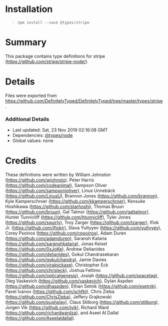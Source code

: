 # Installation
> `npm install --save @types/stripe`

# Summary
This package contains type definitions for stripe (https://github.com/stripe/stripe-node/).

# Details
Files were exported from https://github.com/DefinitelyTyped/DefinitelyTyped/tree/master/types/stripe.

### Additional Details
 * Last updated: Sat, 23 Nov 2019 02:16:08 GMT
 * Dependencies: [@types/node](https://npmjs.com/package/@types/node)
 * Global values: none

# Credits
These definitions were written by William Johnston (https://github.com/wjohnsto), Peter Harris (https://github.com/codeanimal), Sampson Oliver (https://github.com/sampsonjoliver), Linus Unnebäck (https://github.com/LinusU), Brannon Jones (https://github.com/brannon), Kyle Kamperschroer (https://github.com/kkamperschroer), Kensuke Hoshikawa (https://github.com/starhoshi), Thomas Bruun (https://github.com/bruun), Gal Talmor (https://github.com/galtalmor), Hunter Tunnicliff (https://github.com/htunnicliff), Tyler Jones (https://github.com/squirly), Troy Zarger (https://github.com/tzarger), Ifiok Jr. (https://github.com/ifiokjr), Slava Yultyyev (https://github.com/yultyyev), Corey Psoinos (https://github.com/cpsoinos), Adam Duren (https://github.com/adamduren), Saransh Kataria (https://github.com/saranshkataria), Jonas Keisel (https://github.com/0xJoKe), Andrew Delianides (https://github.com/delianides), Gokul Chandrasekaran (https://github.com/gokulchandra), Jamie Davies (https://github.com/viralpickaxe), Christopher Eck (https://github.com/chrisleck), Joshua Feltimo (https://github.com/opticalgenesis), Josiah (https://github.com/spacetag), Oleg Vaskevich (https://github.com/vaskevich), Dylan Aspden (https://github.com/dhaspden), Ethan Setnik (https://github.com/esetnik), Pavel Ivanov (https://github.com/schfkt), Chris Zieba (https://github.com/ChrisZieba), Jeffery Grajkowski (https://github.com/pushplay), Claus Stilborg (https://github.com/stilborg), Jorgen Vik (https://github.com/jvik), Richard Ward (https://github.com/richardwardza), and Aseel Al Dallal (https://github.com/Aseelaldallal).
